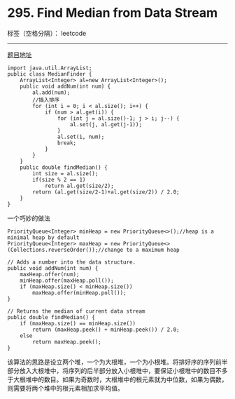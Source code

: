 # 295. Find Median from Data Stream

标签（空格分隔）： leetcode

---

[题目地址][1]

```
import java.util.ArrayList;
public class MedianFinder {
	ArrayList<Integer> al=new ArrayList<Integer>();
	public void addNum(int num) {
		al.add(num);
		//插入排序
		for (int i = 0; i < al.size(); i++) {
			if (num > al.get(i)) {
				for (int j = al.size()-1; j > i; j--) {
					al.set(j, al.get(j-1));
				}
				al.set(i, num);
				break;
			}
		}
	}
	public double findMedian() {
		int size = al.size();
		if(size % 2 == 1)
			return al.get(size/2);
		return (al.get(size/2-1)+al.get(size/2)) / 2.0;
	}
}
```
一个巧妙的做法
```
PriorityQueue<Integer> minHeap = new PriorityQueue<>();//heap is a minimal heap by default
PriorityQueue<Integer> maxHeap = new PriorityQueue<>(Collections.reverseOrder());//change to a maximum heap

// Adds a number into the data structure.
public void addNum(int num) {
    maxHeap.offer(num);
    minHeap.offer(maxHeap.poll());
    if (maxHeap.size() < minHeap.size())
        maxHeap.offer(minHeap.poll());
}

// Returns the median of current data stream
public double findMedian() {
    if (maxHeap.size() == minHeap.size())
        return (maxHeap.peek() + minHeap.peek()) / 2.0;
    else
        return maxHeap.peek();
}
```
该算法的思路是设立两个堆，一个为大根堆，一个为小根堆。将排好序的序列前半部分放入大根堆中，将序列的后半部分放入小根堆中，要保证小根堆中的数目不多于大根堆中的数目。如果为奇数时，大根堆中的根元素就为中位数，如果为偶数，则需要将两个堆中的根元素相加求平均值。

  [1]: https://leetcode.com/problems/find-median-from-data-stream

